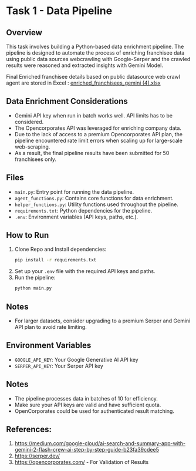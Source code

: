 # Task 1 - Data Pipeline

## Overview
This task involves building a Python-based data enrichment pipeline. The pipeline is designed to automate the process of enriching franchisee data using public data sources webcrawling with Google-Serper and the crawled results were reasoned and extracted insights with Gemini Model. 

Final Enriched franchisee details based on public datasource web crawl agent are stored in Excel : [enriched_franchisees_gemini (4).xlsx](https://github.com/Haripriya9851/DataEnrichment_Pipeline_with_GeminiAgent/blob/main/Task%201%20-%20Data%20Pipeline/enriched_franchisees_gemini%20(4).xlsx)

## Data Enrichment Considerations
- Gemini API key when run in batch works well. API limits has to be considered.
- The Opencorporates API was leveraged for enriching company data.
- Due to the lack of access to a premium Opencorporates API plan, the pipeline encountered rate limit errors when scaling up for large-scale web-scraping.
- As a result, the final pipeline results have been submitted for 50 franchisees only.

## Files
- `main.py`: Entry point for running the data pipeline.
- `agent_functions.py`: Contains core functions for data enrichment.
- `helper_functions.py`: Utility functions used throughout the pipeline.
- `requirements.txt`: Python dependencies for the pipeline.
- `.env`: Environment variables (API keys, paths, etc.).

## How to Run
1. Clone Repo and Install dependencies:
   ```bash
   pip install -r requirements.txt
   ```
2. Set up your `.env` file with the required API keys and paths.
3. Run the pipeline:
   ```bash
   python main.py
   ```

## Notes
- For larger datasets, consider upgrading to a premium Serper and Gemini API plan to avoid rate limiting.

## Environment Variables
- `GOOGLE_API_KEY`: Your Google Generative AI API key
- `SERPER_API_KEY`: Your Serper API key

## Notes
- The pipeline processes data in batches of 10 for efficiency.
- Make sure your API keys are valid and have sufficient quota. 
- OpenCorporates could be used for authenticated result matching.

## References:
1. https://medium.com/google-cloud/ai-search-and-summary-app-with-gemini-2-flash-crew-ai-step-by-step-guide-b23fa39cdee5
2. https://serper.dev/
3. https://opencorporates.com/ - For Validation of Results
